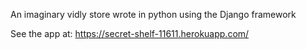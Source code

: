 An imaginary vidly store wrote in python using the Django framework 

See the app at: https://secret-shelf-11611.herokuapp.com/ 
